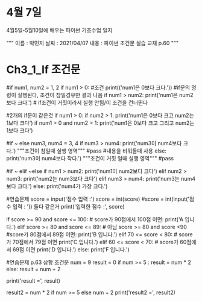 # 4월 7일
4월5일-5월10일에 배우는 파이썬 기초수업 일지

"""
이름 : 박민지
날짜 : 2021/04/07
내용 : 파이썬 조건문 실습 교재 p.60
"""

# Ch3_1_If 조건문

#if
num1, num2 = 1, 2
if num1 > 0: #조건
  print(('num1은 0보다 크다.'))
  #if문의 명령이 실행된다, 조건이 참일경우만 결과 나옴
if num1 > num2:
  print('num1은 num2보다 크다.')
    # if조건이 거짓이라서 실행 안됨/이 조건을 건너뛴다

#2개의 if문이 같은것
    if num1 > 0:
        if num2 > 1:
            print('num1은 0보다 크고 num2는 1보다 크다')
if num1 > 0 and num2 > 1:
    print('num1은 0보다 크고 그리고 num2는 1보다 크다')

#if ~ else
num3, num4 = 3, 4
if num3 > num4:
    print('num3이 num4보다 크다.')
    """조건이 참일때 실행 영역"""
    #pass #내용을 비워둘때 사용
else:
    print('num3이 num4보다 작다.')
    """조건이 거짓 일때 실행 영역"""
    #pass

#if ~ elif ~else
if num1 > num2:
    print('num1이 num2보다 크다')
elif num2 > num3:
    print('num2는 num3보다 크다')
elif num3 > num4:
    print('num3는 num4보다 크다.')
else:
    print('num4가 가장 크다.')

#연습문제
score = input('점수 입력 :')
score = int(score)
#score = int(input('점수 입력 : ')) 둘다 같은거
print('입력한 점수 :', score)

if score >= 90 and score <= 100:
    # score가 90점에서 100점 이면:
    print('A 입니다.')
elif score >= 80 and score <= 89:
    # 아님 score >= 80 and score <90 #score가 80점에서 89점 이면:
    print('B 입니다.')
elif 70 <= score < 80:
    # score가 70점에서 79점 이면
    print('C 입니다.')
elif 60 <= score < 70:
    # score가 60점에서 69점 이면
    print('D 입니다.')
else:
    print('F 입니다.')

#연습문제 p.63 삼항 조건문
num = 9
result = 0
if num >= 5 :
    result = num * 2
else:
    result = num + 2

print('result =', result)

result2 = num * 2 if num >= 5 else num + 2
print('result2 =', result2)
